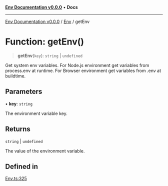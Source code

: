 [**Env Documentation v0.0.0**](../../README.md) • **Docs**

***

[Env Documentation v0.0.0](../../modules.md) / [Env](../README.md) / getEnv

# Function: getEnv()

> **getEnv**(`key`): `string` \| `undefined`

Get system env variables.
For Node.js environment get variables from process.env at runtime.
For Browser environment get variables from .env at buildtime.

## Parameters

• **key**: `string`

The environment variable key.

## Returns

`string` \| `undefined`

The value of the environment variable.

## Defined in

[Env.ts:325](https://github.com/stonemjs/env/blob/6d8870e32e6f150443b9e0e2704e84c73ef41979/src/Env.ts#L325)
